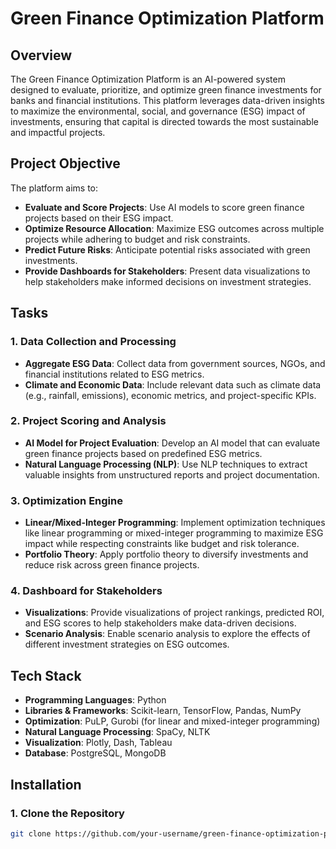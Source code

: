 # Green Finance Optimization Platform

## Overview

The Green Finance Optimization Platform is an AI-powered system designed to evaluate, prioritize, and optimize green finance investments for banks and financial institutions. This platform leverages data-driven insights to maximize the environmental, social, and governance (ESG) impact of investments, ensuring that capital is directed towards the most sustainable and impactful projects.

## Project Objective

The platform aims to:
- **Evaluate and Score Projects**: Use AI models to score green finance projects based on their ESG impact.
- **Optimize Resource Allocation**: Maximize ESG outcomes across multiple projects while adhering to budget and risk constraints.
- **Predict Future Risks**: Anticipate potential risks associated with green investments.
- **Provide Dashboards for Stakeholders**: Present data visualizations to help stakeholders make informed decisions on investment strategies.

## Tasks

### 1. Data Collection and Processing
- **Aggregate ESG Data**: Collect data from government sources, NGOs, and financial institutions related to ESG metrics.
- **Climate and Economic Data**: Include relevant data such as climate data (e.g., rainfall, emissions), economic metrics, and project-specific KPIs.

### 2. Project Scoring and Analysis
- **AI Model for Project Evaluation**: Develop an AI model that can evaluate green finance projects based on predefined ESG metrics.
- **Natural Language Processing (NLP)**: Use NLP techniques to extract valuable insights from unstructured reports and project documentation.

### 3. Optimization Engine
- **Linear/Mixed-Integer Programming**: Implement optimization techniques like linear programming or mixed-integer programming to maximize ESG impact while respecting constraints like budget and risk tolerance.
- **Portfolio Theory**: Apply portfolio theory to diversify investments and reduce risk across green finance projects.

### 4. Dashboard for Stakeholders
- **Visualizations**: Provide visualizations of project rankings, predicted ROI, and ESG scores to help stakeholders make data-driven decisions.
- **Scenario Analysis**: Enable scenario analysis to explore the effects of different investment strategies on ESG outcomes.

## Tech Stack

- **Programming Languages**: Python
- **Libraries & Frameworks**: Scikit-learn, TensorFlow, Pandas, NumPy
- **Optimization**: PuLP, Gurobi (for linear and mixed-integer programming)
- **Natural Language Processing**: SpaCy, NLTK
- **Visualization**: Plotly, Dash, Tableau
- **Database**: PostgreSQL, MongoDB

## Installation

### 1. Clone the Repository

```bash
git clone https://github.com/your-username/green-finance-optimization-platform.git
